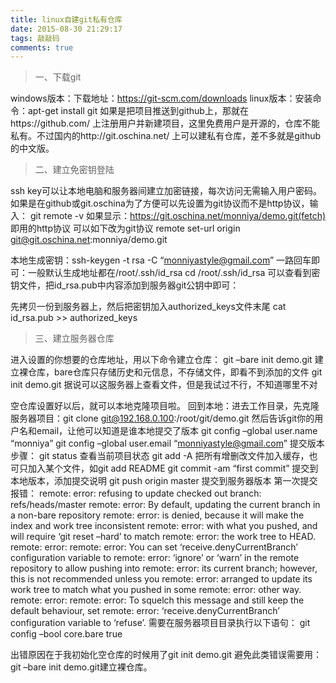 ```yaml
---
title: linux自建git私有仓库
date: 2015-08-30 21:29:17
tags: 敲敲码
comments: true
---
```

> 一、下载git

windows版本：下载地址：https://git-scm.com/downloads
linux版本：安装命令：apt-get install git
如果是把项目推送到github上，那就在https://github.com/ 上注册用户并新建项目，这里免费用户是开源的，仓库不能私有。不过国内的http://git.oschina.net/ 上可以建私有仓库，差不多就是github的中文版。

>二、建立免密钥登陆

ssh key可以让本地电脑和服务器间建立加密链接，每次访问无需输入用户密码。
如果是在github或git.oschina为了方便可以先设置为git协议而不是http协议，输入：
git remote -v
如果显示：https://git.oschina.net/monniya/demo.git(fetch) 即用的http协议
可以如下改为git协议
remote set-url origin git@git.oschina.net:monniya/demo.git

本地生成密钥：ssh-keygen -t rsa -C “monniyastyle@gmail.com”
一路回车即可：一般默认生成地址都在/root/.ssh/id_rsa
cd /root/.ssh/id_rsa 可以查看到密钥文件，把id_rsa.pub中内容添加到服务器git公钥中即可：

先拷贝一份到服务器上，然后把密钥加入authorized_keys文件末尾
cat id_rsa.pub >> authorized_keys

>三、建立服务器仓库

进入设置的你想要的仓库地址，用以下命令建立仓库：
git –bare init demo.git 建立裸仓库，bare仓库只存储历史和元信息，不存储文件，即看不到添加的文件
git init demo.git 据说可以这服务器上查看文件，但是我试过不行，不知道哪里不对

空仓库设置好以后，就可以本地克隆项目啦。
回到本地：进去工作目录，先克隆服务器项目：git clone git@192.168.0.100:/root/git/demo.git
然后告诉git你的用户名和email，让他可以知道是谁本地提交了版本
git config –global user.name “monniya”
git config –global user.email “monniyastyle@gmail.com”
提交版本步骤：
git status 查看当前项目状态
git add -A 把所有增删改文件加入缓存，也可只加入某个文件，如git add README
git commit -am “first commit” 提交到本地版本，添加提交说明
git push origin master 提交到服务器版本
第一次提交报错：
remote: error: refusing to update checked out branch: refs/heads/master
remote: error: By default, updating the current branch in a non-bare repository
remote: error: is denied, because it will make the index and work tree inconsistent
remote: error: with what you pushed, and will require ‘git reset –hard’ to match
remote: error: the work tree to HEAD.
remote: error:
remote: error: You can set ‘receive.denyCurrentBranch’ configuration variable to
remote: error: ‘ignore’ or ‘warn’ in the remote repository to allow pushing into
remote: error: its current branch; however, this is not recommended unless you
remote: error: arranged to update its work tree to match what you pushed in some
remote: error: other way.
remote: error:
remote: error: To squelch this message and still keep the default behaviour, set
remote: error: ‘receive.denyCurrentBranch’ configuration variable to ‘refuse’.
需要在服务器项目目录执行以下语句：
git config –bool core.bare true

出错原因在于我初始化空仓库的时候用了git init demo.git
避免此类错误需要用：git –bare init demo.git建立裸仓库。